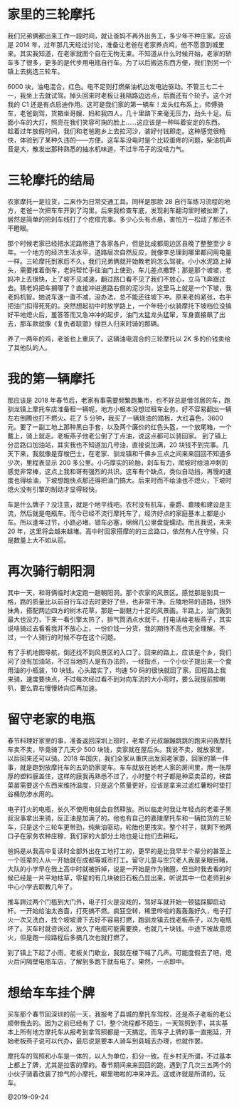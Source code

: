 # 家里的三轮摩托

我们兄弟俩都出来工作一段时间，就让爸妈不再外出务工，多少年不种庄家。应该是 2014 年，过年那几天经过讨论，准备让老爸在老家养点鸡，他不愿意到城里来。其实我知道，在老家就图个自在无拘无束。不知道从什么时候开始，老家的轿车多了很多，更多的是代步用电瓶自行车。为了以后搬运东西方便，我们到另一个镇上去挑选三轮车。

6000 块，油电混合，红色。电不足则打燃柴油机边发电边驱动。不管三七二十一，我坐上去就试驾。掉头回来时老板让我隔路边远点，后面还有个轮子。这个对我的 C1 还是有点启迪作用。这可是我们家的第一辆车！龙头红布系上，师傅骑车，老爸副驾，货箱坐哥嫂、妈和我四人，几十里路下来毫无压力，劲头十足。后面小车的大灯，照亮在我们笑容可掬的脸上……这应该是一种叫着安定的东西。
趁着过年放假时间，我们和老爸跑乡上去拉河沙，装好付钱即走。这种感觉很畅快，体验到了某种久违的——方便。这车车没电时是个比较蛋疼的问题，柴油机声音是大，散发出那种熟悉的抽水机味道，不过半吊子的没啥力气。

# 三轮摩托的结局

农家摩托一是拉货，二来作为日常交通工具。同样是那款 28 自行车练习流程的地方，老爸一次把车车开到了沟里。后来我检查车底，发现刹车翻沟里时被扯断了，居然是简单的把刹车线打了个疙瘩完事。多少心头有点悬，害怕万一松动了那还不干瞪眼。

那个时候老家已经把水泥路修道了各家各户，但是比成都周边区县晚了整整至少 8 年。一个地方的经济生活水平，道路层次自然反应，就像李总理到哪里都问用电量一样。三轮摩托到家后不久，我们兄弟俩就开始教老妈怎么驾驶。小小水泥路上掉头，需要推着倒车，老妈帮忙手往油门上使劲，车儿差点撒野；那是那个坡坡，老妈冲上去很快，上了坡不见减速，翻过路口看不见了我们不放心，立马飞奔跟过去。猜老妈把车搁哪了？直接冲进道路右侧的泥沙沟，这里马上就是一个下坡，我老妈机智。她说车速一直不减，没办法，总不能还往坡下冲。原来老妈紧张，右手把油门扣得死死的。突然想起初中时放学路上，一个年轻小伙骑摩托下坡档位没搞好平地熄火后，羞答答而又急冲冲的起步，油门太猛龙头猛窜，车身直接飙了出去，那车款就像《复仇者联盟》绿巨人归来时骑的那辆。

养了一两年的鸡，老爸也上重庆了。这辆油电混合的三轮摩托以 2K 多的价钱卖给了其他队的人。

# 我的第一辆摩托

那应该是 2018 年春节后，老家有事需要频繁跑集市，也不好总是借邻居的车，跑驯龙镇上摩托车店准备租一辆呢，地方小根本没想过租车业务，好不容易翻出一辆左右倒腾也打不燃火。花了 5 分钟，我买了一辆烧油的踏板，大红喜色，3600 元。要了一副工地上那种黑白手套，以及两个廉价的红色头盔，一个放尾箱，一个戴上，骑上就走。老板燕子他老公倒了丁点油，说这点都可以骑回家。
到了镇上分岔路口加油站，其实我也不知道加几号油，直接说加满，20 块钱不到完事。几天下来，我就像是穿梭巴士，在老家、驯龙镇和千佛乡三点之间来来回回不知道多少次，里程表显示 200 多公里。小巧厚实的轮胎，刹车有力，爬坡时给油冲刺的感觉非常棒，这点上我和哥有强烈的共识。这车有个缺点，类似自动挡，再慢的速度也得给油，下坡想跑快点那还得把油门搞大。后来时而不给油也不熄火，下坡时熄火没有引擎的制动才显得轻快。

车是什么牌子？没注意，就是个地平线吧。农村没有机车，豪爵、嘉陵和建设是主流，然后就是电瓶车。而今已经不流行摩托车了，经济好点的家庭基本上都是小车。所以逢年过节，小路必堵，错车必塞，绵绵几公里盘旋蠕动。而且我说，未来 20 年，这里将会越来越堵。高中时回家搭摩的的三岔路口，依然有人在守候，只是数量上大不如从前。

# 再次骑行朝阳洞

其中一天，和哥俩临时决定跑一趟朝阳洞，那个农家的风景区。感觉那是别具一格，路的质量比以前自行车过去时更好了些，也非常干净。丘陵地带的道路，拐外抹角，搭配两边四方的树木花草，那是一副魅力十足的风景画。半路上，油门轰到最大也没力，下来一看引擎太热了，排气筒洒点水就干。打电话给老板燕子，其实说啥骑过去看看我并不放心上，一份价钱一分货，我的期待不高也完全理解。不过，一个人骑行的时候不存在这个问题。

有了手机地图导航，倒还找不到风景区的入口了。回来的路上，应该是个乡，我们问了没有加油站，不过当地的人是有办法的，一经指点，一个小伙子提出来一个食用油的小瓶装，10 块钱。心头踏实了，均速 50 码的很快就回了家。回程路上我来骑，速度要快点，不过每次经过看不到对向车流的大小弯时，要么我提前按喇叭，要么靠右慢慢转向后再加速。

# 留守老家的电瓶

春节料理好家里的事，准备返回深圳上班时，老辈子光叔蹦蹦跳跳的跑来问我摩托车卖不卖，毕竟骑了几天少 500 块钱，卖家就在屋后头。我说不卖，就放家里，以后回来还可以骑。2018 年国庆，我们全家从重庆出发回老家耍，回家的第一件事，就是跑到放摩托车的五奶奶家提车。车车就放在她老人家的房间里，用一张厚厚的塑料膜盖住，这样的膜我再熟悉不过了，小时整个村子都是种菜卖菜的，秧苗菜苗需要这个东西来维持温度，只是这个质量更好，应该是拿来过滤红薯粉时垫打谷桶防渗水用的。

电子打火的电瓶，长久不使用电就会自然释放。所以临走时我让年轻点的老辈子黑叔没事拿出来骑，反正油是加满了的。他也有自己的嘉陵摩托车和一辆拉货的三轮车，只是这个三轮车更带劲，纯柴油驱动，轮胎也更拽实。整个村子，就剩下他两口子在家务农种庄稼，我们家的大部分土地也是让他们去耕耘。

爸妈是从我高中复读时全部外出在工地打工的，更早的是比我早半个辈分的甚至上一个班辈的人从一开始就在成都等城市打工。留守儿童与空穴老人我是亲眼目睹，大队的小学早在我上高中时就被拆掉，说是一开始是作为猪圈，但当时我去看的时候已经是一片平地枯草，零星的有几块破旧石板凸显出来，听说其中一位老师到乡中心小学去职教几年了。

推车跨过两个门槛到大门外，电子打火是没戏的，驾好车就开始一顿猛踩脚启动杆。一开始给油太吝啬，打死搞不燃。疯狂空转，稀里哗啦的轰轰轰好久，电子打火一次又洗白，找个坡坡滑下去好不容易打燃，跑驯龙镇去找老板燕子，以为电瓶坏了。买车时就咨询过，放久了电瓶可能需要换，也就几十块钱。中途下坡故意熄火，但是跑一段路程后多搞几次也就打燃了。

到了镇上下起了小雨，老板关门歇业，我就在楼下喊了几声。可能度假去了吧，熄火后问隔壁电瓶车店，了解到多跑下就有电了。果然，一点即中。

# 想给车车挂个牌

买车那个春节回深圳的前一天，我报考了县城的摩托车驾校，还是燕子老板的老公顺带我去的。因为之前已经有了 C1，整个流程都不陌生，一天驾照到手，其实基本上所有地方摩托车从报考到拿驾照都是一天搞定。而车子上牌的事一直拖延，开始老板燕子说可以代办，最后说是要本人骑车到县城去办理，也就作罢。

摩托车的驾照和小车是一体的，以人为单位，扣分一致。在乡村无所谓，不过基本上都上了牌，尤其是拉客的摩的。春节期间来来回回的跑，遇到了几次三五两个的小伙子骑着改装了排气的小摩托，噼里啪啦的冲来冲去。这或许就是所谓的，玩车。

@2019-09-24

